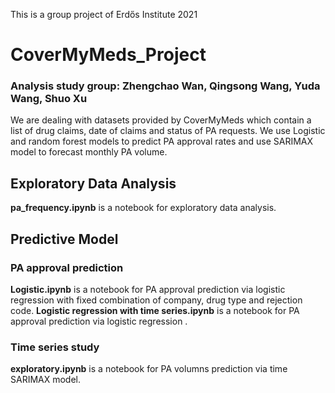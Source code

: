 This is a group project of Erdős Institute 2021 
# CoverMyMeds_Project
### Analysis study group: Zhengchao Wan, Qingsong Wang, Yuda Wang, Shuo Xu

We are dealing with datasets provided by CoverMyMeds which contain a list of drug claims, date of claims and status of PA requests. We use Logistic and random forest models to predict PA approval rates and use SARIMAX model to forecast monthly PA volume.



## Exploratory Data Analysis
**pa_frequency.ipynb** is a notebook for exploratory data analysis.
## Predictive Model
### PA approval prediction
**Logistic.ipynb** is a notebook for PA approval prediction via logistic regression with fixed combination of company, drug type and rejection code.
**Logistic regression with time series.ipynb** is a notebook for PA approval prediction via logistic regression .
### Time series study
**exploratory.ipynb** is a notebook for PA volumns prediction via time SARIMAX model.




